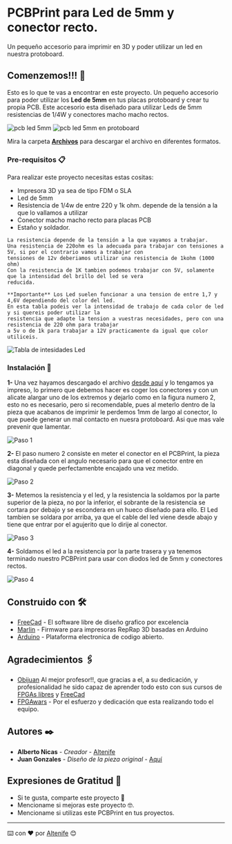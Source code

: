 # PCBPrint para Led de 5mm y conector recto.

Un pequeño accesorio para imprimir en 3D y poder utilizar un led en nuestra protoboard.

## Comenzemos!!! 🚀

Esto es lo que te vas a encontrar en este proyecto. Un pequeño accesorio para poder utilizar los **Led de 5mm** en tus placas protoboard y crear tu propia PCB.
Este accesorio esta diseñado para utilizar Leds de 5mm resistencias de 1/4W y conectores macho macho rectos.


![pcb led 5mm](https://github.com/altenife/PCbPrints/blob/master/PCBPrint_Led_5mm_recto/Imagenes/PCBPrint%20led%205mm%20recto%20.jpg)
![pcb led 5mm en protoboard](https://github.com/altenife/PCbPrints/blob/master/PCBPrint_Led_5mm_recto/Imagenes/Muestra%20.jpg)



Mira la carpeta [**Archivos**](https://github.com/altenife/PCbPrints/tree/master/PCBPrint_Led_5mm_recto/Archivos) para descargar el archivo en diferentes formatos.


### Pre-requisitos 📋

Para realizar este proyecto necesitas estas cositas:

- Impresora 3D ya sea de tipo FDM o SLA<br/>
- Led de 5mm<br/>
- Resistencia de 1/4w de entre 220 y 1k ohm. depende de la tensión a la que lo vallamos a utilizar<br/>
- Conector macho macho recto para placas PCB<br/>
- Estaño y soldador.


```
La resistencia depende de la tensión a la que vayamos a trabajar.
Una resistencia de 220ohm es la adecuada para trabajar con tensiones a 5V, si por el contrario vamos a trabajar con
tensiones de 12v deberiamos utilizar una resistencia de 1kohm (1000 ohm)
Con la resistencia de 1K tambien podemos trabajar con 5V, solamente que la intensidad del brillo del led se vera
reducida.

**Importante** Los Led suelen funcionar a una tension de entre 1,7 y 4,6V dependiendo del color del led.
En esta tabla podeis ver la intensidad de trabajo de cada color de led y si quereis poder utilizar la
resistencia que adapte la tension a vuestras necesidades, pero con una resistencia de 220 ohm para trabajar
a 5v o de 1k para trabajar a 12V practicamente da igual que color utiliceis.

```
![Tabla de intesidades Led](https://github.com/altenife/PCbPrints/blob/master/PCBPrint_Led_5mm_recto/Imagenes/Tensiones%20led%20.png)

### Instalación 🔧

**1-** Una vez hayamos descargado el archivo [desde aquí](https://github.com/altenife/PCbPrints/raw/master/PCBPrint_Led_5mm_recto/Archivos/pcb-led-5mm-recto.stl) y lo tengamos ya impreso, lo primero que debemos hacer es coger los conectores y con un alicate alargar uno de los extremos y dejarlo como en la figura numero 2, esto no es necesario, pero si recomendable, pues al meterlo dentro de la pieza que acabanos de imprimir le perdemos 1mm de largo al conector, lo que puede generar un mal contacto en nuesra protoboard. Asi que mas vale prevenir que lamentar.


![Paso 1](https://github.com/altenife/PCbPrints/blob/master/PCBPrint_Led_5mm_recto/Imagenes/Paso%201-PCBprint%20.jpg)


**2-** El paso numero 2 consiste en meter el conector en el PCBPrint, la pieza esta diseñada con el angulo necesario para que el conector entre en diagonal y quede perfectamenbte encajado una vez metido.

![Paso 2](https://github.com/altenife/PCbPrints/blob/master/PCBPrint_Led_5mm_recto/Imagenes/Paso-2PCBprint%20.jpg)


**3-** Metemos la resistencia y el led, y la resistencia la soldamos por la parte superior de la pieza, no por la inferior, el sobrante de la resistencia se cortara por debajo y se escondera en un hueco diseñado para ello.
El Led tambien se soldara por arriba, ya que el cable del led viene desde abajo y tiene que entrar por el agujerito que lo dirije al conector.

![Paso 3](https://github.com/altenife/PCbPrints/blob/master/PCBPrint_Led_5mm_recto/Imagenes/Paso%203-PCBprint%20.jpg)


**4-** Soldamos el led a la resistencia por la parte trasera y ya tenemos terminado nuestro PCBPrint para usar con diodos led de 5mm y conectores rectos.

![Paso 4](https://github.com/altenife/PCbPrints/blob/master/PCBPrint_Led_5mm_recto/Imagenes/Paso%204-pcbPrint%20.jpg)



## Construido con 🛠️

* [FreeCad](https://github.com/FreeCAD/FreeCAD) - El software libre de diseño grafico por excelencia
* [Marlin](https://github.com/MarlinFirmware/Marlin) - Firmware para impresoras RepRap 3D basadas en Arduino
* [Arduino](https://github.com/arduino/Arduino) - Plataforma electronica de codigo abierto.


## Agradecimientos 🖇️

* [Obijuan](https://github.com/Obijuan) Al mejor profesor!!, que gracias a el, a su dedicación, y profesionalidad he sido capaz de aprender todo esto con sus cursos de [FPGAs libres](https://github.com/Obijuan/digital-electronics-with-open-FPGAs-tutorial/wiki) y [FreeCad](https://github.com/Obijuan/tutoriales-freecad)
* [FPGAwars](https://github.com/FPGAwars) - Por el esfuerzo y dedicación que esta realizando todo el equipo.



## Autores ✒️

* **Alberto Nicas** - *Creador* - [Altenife](https://github.com/altenife)
* **Juan Gonzales** - *Diseño de la pieza original* - [Aquí](https://github.com/Obijuan/3D-parts/tree/master/2016-10-11-printable-led-pcb)

## Expresiones de Gratitud 🎁

* Si te gusta, comparte este proyecto 📢
* Mencioname si mejoras este proyecto 🤓.
* Mencioname si utilizas este PCBPrint en tus proyectos.


---
⌨️ con ❤️ por [Altenife](https://github.com/altenife) 😊
